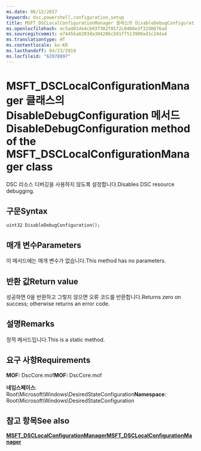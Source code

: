 ```yaml
---
ms.date: 06/12/2017
keywords: dsc,powershell,configuration,setup
title: MSFT_DSCLocalConfigurationManager 클래스의 DisableDebugConfiguration 메서드
ms.openlocfilehash: ec5a401de4cb93f302f8572c0408e3f32d8876ad
ms.sourcegitcommit: e7445ba8203da304286c591ff513900ad1c244a4
ms.translationtype: HT
ms.contentlocale: ko-KR
ms.lasthandoff: 04/23/2019
ms.locfileid: "62078897"
---
```

# <a name="disabledebugconfiguration-method-of-the-msftdsclocalconfigurationmanager-class"></a><span data-ttu-id="7844d-103">MSFT_DSCLocalConfigurationManager 클래스의 DisableDebugConfiguration 메서드</span><span class="sxs-lookup"><span data-stu-id="7844d-103">DisableDebugConfiguration method of the MSFT_DSCLocalConfigurationManager class</span></span>

<span data-ttu-id="7844d-104">DSC 리소스 디버깅을 사용하지 않도록 설정합니다.</span><span class="sxs-lookup"><span data-stu-id="7844d-104">Disables DSC resource debugging.</span></span>

## <a name="syntax"></a><span data-ttu-id="7844d-105">구문</span><span class="sxs-lookup"><span data-stu-id="7844d-105">Syntax</span></span>

```mof
uint32 DisableDebugConfiguration();
```

## <a name="parameters"></a><span data-ttu-id="7844d-106">매개 변수</span><span class="sxs-lookup"><span data-stu-id="7844d-106">Parameters</span></span>

<span data-ttu-id="7844d-107">이 메서드에는 매개 변수가 없습니다.</span><span class="sxs-lookup"><span data-stu-id="7844d-107">This method has no parameters.</span></span>

## <a name="return-value"></a><span data-ttu-id="7844d-108">반환 값</span><span class="sxs-lookup"><span data-stu-id="7844d-108">Return value</span></span>

<span data-ttu-id="7844d-109">성공하면 0을 반환하고 그렇지 않으면 오류 코드를 반환합니다.</span><span class="sxs-lookup"><span data-stu-id="7844d-109">Returns zero on success; otherwise returns an error code.</span></span>

## <a name="remarks"></a><span data-ttu-id="7844d-110">설명</span><span class="sxs-lookup"><span data-stu-id="7844d-110">Remarks</span></span>

<span data-ttu-id="7844d-111">정적 메서드입니다.</span><span class="sxs-lookup"><span data-stu-id="7844d-111">This is a static method.</span></span>

## <a name="requirements"></a><span data-ttu-id="7844d-112">요구 사항</span><span class="sxs-lookup"><span data-stu-id="7844d-112">Requirements</span></span>

<span data-ttu-id="7844d-113">**MOF:** DscCore.mof</span><span class="sxs-lookup"><span data-stu-id="7844d-113">**MOF:** DscCore.mof</span></span>

<span data-ttu-id="7844d-114">**네임스페이스**: Root\Microsoft\Windows\DesiredStateConfiguration</span><span class="sxs-lookup"><span data-stu-id="7844d-114">**Namespace**: Root\Microsoft\Windows\DesiredStateConfiguration</span></span>

## <a name="see-also"></a><span data-ttu-id="7844d-115">참고 항목</span><span class="sxs-lookup"><span data-stu-id="7844d-115">See also</span></span>

[<span data-ttu-id="7844d-116">**MSFT_DSCLocalConfigurationManager**</span><span class="sxs-lookup"><span data-stu-id="7844d-116">**MSFT_DSCLocalConfigurationManager**</span></span>](msft-dsclocalconfigurationmanager.md)